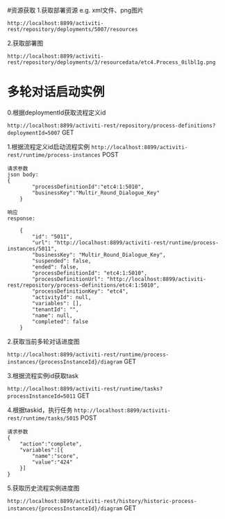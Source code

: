 #资源获取
1.获取部署资源 e.g. xml文件、png图片

`http://localhost:8899/activiti-rest/repository/deployments/5007/resources`

2.获取部署图

`http://localhost:8899/activiti-rest/repository/deployments/3/resourcedata/etc4.Process_0ilbl1g.png`


# 多轮对话启动实例

0.根据deploymentId获取流程定义id

`http://localhost:8899/activiti-rest/repository/process-definitions?deploymentId=5007` GET

1.根据流程定义id启动流程实例
`http://localhost:8899/activiti-rest/runtime/process-instances` POST
	
	请求参数
	json body:
	{
     	    "processDefinitionId":"etc4:1:5010",
     	    "businessKey":"Multir_Round_Dialogue_Key"
     	}

	响应
	response:

		{
		    "id": "5011",
		    "url": "http://localhost:8899/activiti-rest/runtime/process-instances/5011",
		    "businessKey": "Multir_Round_Dialogue_Key",
		    "suspended": false,
		    "ended": false,
		    "processDefinitionId": "etc4:1:5010",
		    "processDefinitionUrl": "http://localhost:8899/activiti-rest/repository/process-definitions/etc4:1:5010",
		    "processDefinitionKey": "etc4",
		    "activityId": null,
		    "variables": [],
		    "tenantId": "",
		    "name": null,
		    "completed": false
		}

2.获取当前多轮对话进度图

`http://localhost:8899/activiti-rest/runtime/process-instances/{processInstanceId}/diagram` GET

3.根据流程实例id获取task

`http://localhost:8899/activiti-rest/runtime/tasks?processInstanceId=5011` GET

4.根据taskid，执行任务
`http://localhost:8899/activiti-rest/runtime/tasks/5015` POST

	请求参数
	{
	    "action":"complete",
	    "variables":[{
	        "name":"score",
	        "value":"424"
	    }]
	}
	
5.获取历史流程实例进度图

`http://localhost:8899/activiti-rest/history/historic-process-instances/{processInstanceId}/diagram` GET